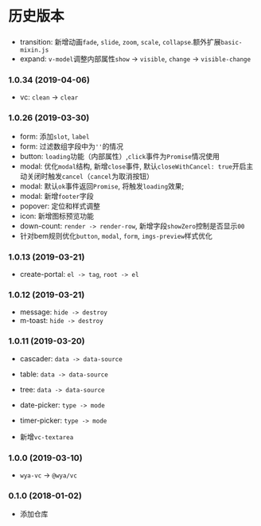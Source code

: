 # 历史版本
### 

- transition: 新增动画`fade`, `slide`, `zoom`, `scale`,  `collapse`.额外扩展`basic-mixin.js`
- expand: `v-model`调整内部属性`show` -> `visible`, `change` -> `visible-change`

### 1.0.34 (2019-04-06)
- vc: `clean` -> `clear`

### 1.0.26 (2019-03-30)
- form: 添加`slot`, `label`
- form: 过滤数组字段中为`''`的情况
- button: `loading`功能（内部属性）,`click`事件为`Promise`情况使用
- modal: 优化`modal`结构, 新增`close`事件, 默认`closeWithCancel: true`开启主动关闭时触发`cancel`（`cancel`为取消按钮）
- modal: 默认`ok`事件返回`Promise`, 将触发`loading`效果;
- modal: 新增`footer`字段
- popover: 定位和样式调整
- icon: 新增图标预览功能
- down-count: `render -> render-row`, 新增字段`showZero`控制是否显示`00`
- 针对bem规则优化`button`, `modal`, `form`, `imgs-preview`样式优化 


### 1.0.13 (2019-03-21)
- create-portal: `el -> tag`, `root -> el`

### 1.0.12 (2019-03-21)

- message: `hide -> destroy`
- m-toast: `hide -> destroy`

### 1.0.11 (2019-03-20)

- cascader: `data -> data-source`
- table: `data -> data-source`
- tree: `data -> data-source`
- date-picker: `type -> mode`
- timer-picker: `type -> mode`

- 新增`vc-textarea`

### 1.0.0 (2019-03-10)
* `wya-vc` -> `@wya/vc`

### 0.1.0 (2018-01-02)

* 添加仓库
